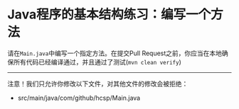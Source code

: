 # Java程序的基本结构练习：编写一个方法

请在`Main.java`中编写一个指定方法。在提交Pull Request之前，你应当在本地确保所有代码已经编译通过，并且通过了测试(`mvn clean verify`)

-----
注意！我们只允许你修改以下文件，对其他文件的修改会被拒绝：
- src/main/java/com/github/hcsp/Main.java



